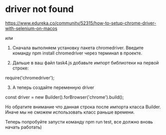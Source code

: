 # driver not found
https://www.edureka.co/community/52315/how-to-setup-chrome-driver-with-selenium-on-macos

или

1. Сначала выполняем установку пакета chromedriver. Введите команду npm install chromedriver через терминал в проекте.

2. Дальше в ваш файл task4.js добавьте импорт библиотеки на первой строке:

require('chromedriver');

3. А теперь создайте переменную driver

const driver = new Builder().forBrowser('chrome').build();

Но обратите внимание что данная строка после импорта класса Builder. Иначе мы не сможем использовать класс раньше времени.

Теперь попробуйте запусти команду npm run test, все должно вновь начать работать)
